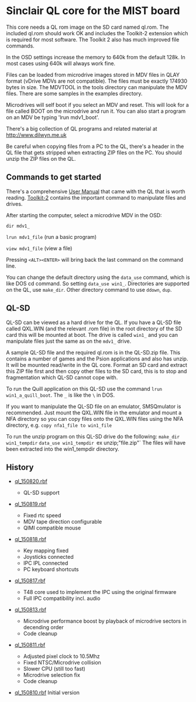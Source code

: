 Sinclair QL core for the MIST board
===================================

This core needs a QL rom image on the SD card named ql.rom. The included ql.rom should work OK and includes the Toolkit-2 extension which is required for most software. The Toolkit 2 also has much improved file commands.

In the OSD settings increase the memory to 640k from the default 128k. In most cases using 640k will always work fine.

Files can be loaded from microdrive images stored in MDV files in QLAY format (vDrive MDVs are not compatible). The files must be exactly 174930 bytes in size. The MDVTOOL in the tools directory can manipulate the MDV files. There are some samples in the examples directory. 

Microdrives will self boot if you select an MDV and reset. This will look for a file called BOOT on the microdrive and run it. You can also start a program on an MDV be typing 'lrun mdv1_boot'.

There's a big collection of QL programs and related material at http://www.dilwyn.me.uk

Be careful when copying files from a PC to the QL, there's a header in the QL file that gets stripped when extracting ZIP files on the PC. You should unzip the ZIP files on the QL. 

## Commands to get started
 
There's a comprehensive [User Manual](https://archive.org/download/sinclair-ql-user-guide/Sinclair%20QL%20User%20Guide.pdf) that came with the QL that is worth reading. [Toolkit-2](http://www.dilwyn.me.uk/pe/TK2.pdf) contains the important command to manipulate files and drives.

After starting the computer, select a microdrive MDV in the OSD:

`dir mdv1_`

`lrun mdv1_file` (run a basic program)

`view mdv1_file` (view a file)

Pressing `<ALT><ENTER>` will bring back the last command on the command line.

You can change the default directory using the `data_use` command, which is like DOS cd command. So setting `data_use win1_`. Directories are supported on the QL, use `make_dir`. Other directory command to use `ddown`, `dup`.

## QL-SD

QL-SD can be viewed as a hard drive for the QL. If you have a QL-SD file called QXL.WIN (and the relevant .rom file) in the root directory of the SD card this will be mounted at boot. The drive is called `win1_` and you can manipulate files just the same as on the `mdv1_` drive.

A sample QL-SD file and the required ql.rom is in the QL-SD.zip file. This contains a number of games and the Psion applications and also has unzip. It will be mounted read/write in the QL core. Format an SD card and extract this ZIP file first and then copy other files to the SD card, this is to stop and fragmentation which QL-SD cannot cope with.

To run the Quill application on this QL-SD use the command `lrun win1_a_quill_boot`. The `_` is like the `\` in DOS.

If you want to manipulate the QL-SD file on an emulator, SMSQmulator is recommended. Just mount the QXL.WIN file in the emulator and mount a NFA directory so you can copy files onto the QXL.WIN files using the NFA directory, e.g. `copy nfa1_file to win1_file`

To run the unzip program on this QL-SD drive do the following:
`make_dir win1_tempdir`
`data_use win1_tempdir
`ex unzip;"file.zip"`
The files will have been extracted into the win1_tempdir directory.

History
-------
* [ql_150820.rbf](https://github.com/mist-devel/mist-binaries/raw/master/cores/ql/ql_150820.rbf)
  - QL-SD support

* [ql_150819.rbf](https://github.com/mist-devel/mist-binaries/raw/master/cores/ql/old/ql_150819.rbf)
  - Fixed rtc speed
  - MDV tape direction configurable
  - QIMI compatible mouse

* [ql_150818.rbf](https://github.com/mist-devel/mist-binaries/raw/master/cores/ql/old/ql_150818.rbf)
  - Key mapping fixed
  - Joysticks connected
  - IPC IPL connected
  - PC keyboard shortcuts

* [ql_150817.rbf](https://github.com/mist-devel/mist-binaries/raw/master/cores/ql/old/ql_150817.rbf)
  - T48 core used to implement the IPC using the original firmware
  - Full IPC compatibility incl. audio

* [ql_150813.rbf](https://github.com/mist-devel/mist-binaries/raw/master/cores/ql/old/ql_150813.rbf)
  - Microdrive performance boost by playback of microdrive sectors in decending order
  - Code cleanup

* [ql_150811.rbf](https://github.com/mist-devel/mist-binaries/raw/master/cores/ql/old/ql_150811.rbf)
  - Adjusted pixel clock to 10.5Mhz
  - Fixed NTSC/Microdrive collision
  - Slower CPU (still too fast)
  - Microdrive selection fix
  - Code cleanup

* [ql_150810.rbf](https://github.com/mist-devel/mist-binaries/raw/master/cores/ql/old/ql_150810.rbf) Initial version
